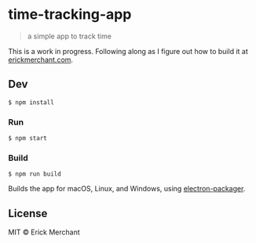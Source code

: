 # time-tracking-app

> a simple app to track time

This is a work in progress. Following along as I figure out how to build it at [erickmerchant.com](http://erickmerchant.com).


## Dev

```
$ npm install
```

### Run

```
$ npm start
```

### Build

```
$ npm run build
```

Builds the app for macOS, Linux, and Windows, using [electron-packager](https://github.com/electron-userland/electron-packager).


## License

MIT © Erick Merchant
